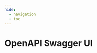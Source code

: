 ```yaml
---
hide:
  - navigation
  - toc
---
```


# OpenAPI Swagger UI

<swagger-ui src="../assets/openapi.json"/>
